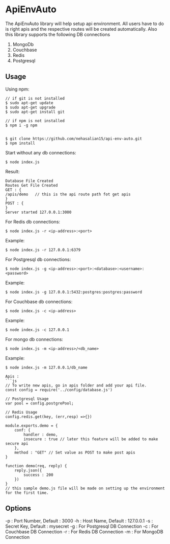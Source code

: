# ApiEnvAuto

The ApiEnvAuto library will help setup api environment. All users have to do is right apis and the respective routes will be created automatically. Also this library supports the following DB connections 
1. MongoDb
2. Couchbase
3. Redis
4. Postgresql


## Usage

Using npm:
```shell
// if git is not installed 
$ sudo apt-get update
$ sudo apt-get upgrade
$ sudo apt-get install git

// if npm is not installed
$ npm i -g npm


$ git clone https://github.com/nehasalian15/api-env-auto.git
$ npm install
```

Start without any db connections:
```shell
$ node index.js
```
Result:
```shell
Database File Created
Routes Get File Created
GET : {
/apis/demo   // this is the api route path fot get apis
}
POST : {
}
Server started 127.0.0.1:3000
```

For Redis db connections:
```shell
$ node index.js -r <ip-address>:<port>
```
Example:
```shell
$ node index.js -r 127.0.0.1:6379
```

For Postgresql db connections:
```shell
$ node index.js -g <ip-address>:<port>:<database>:<username>:<password>
```
Example:
```shell
$ node index.js -g 127.0.0.1:5432:postgres:postgres:password
```

For Couchbase db connections:
```shell
$ node index.js -c <ip-address>
```
Example:
```shell
$ node index.js -c 127.0.0.1
```
For mongo db connections:
```shell
$ node index.js -m <ip-address>/<db_name>
```
Example:
```shell
$ node index.js -m 127.0.0.1/db_name

Apis :
```js
// To write new apis, go in apis folder and add your api file.
const config = require('../config/database.js')

// Postgresql Usage
var pool = config.postgrePool;

// Redis Usage
config.redis.get(key, (err,resp) =>{})

module.exports.demo = {
	conf: {
		handler : demo,
		insecure : true // later this feature will be added to make secure api
	},
	method : "GET" // Set value as POST to make post apis
}

function demo(req, reply) {
	reply.json({
		success : 200
	})
}
// this sample demo.js file will be made on setting up the environment for the first time.
```

## Options
-p : Port Number, Default : 3000
-h : Host Name, Default : 127.0.0.1
-s : Secret Key, Default : mysecret
-g : For Postgresql DB Connection
-c : For Couchbase DB Connection
-r : For Redis DB Connection
-m : For MongoDB Connection
